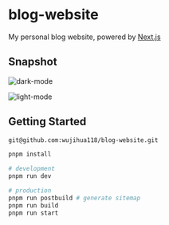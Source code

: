 # blog-website

My personal blog website, powered by [Next.js](https://nextjs.org/)

## Snapshot
![dark-mode](https://static.evanone.site/blog-website-dark.png)

![light-mode](https://static.evanone.site/blog-website-light.png)

## Getting Started

```bash
git@github.com:wujihua118/blog-website.git

pnpm install

# development
pnpm run dev

# production
pnpm run postbuild # generate sitemap
pnpm run build
pnpm run start
```